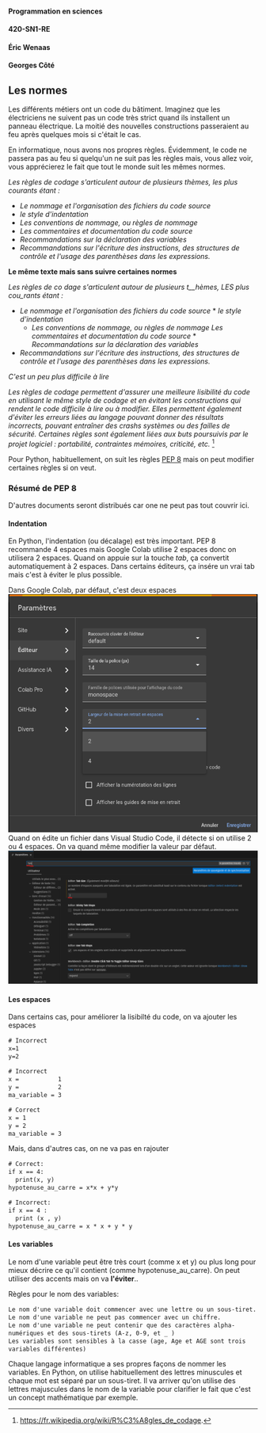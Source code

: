 #### Programmation en sciences
#### 420-SN1-RE
#### Éric Wenaas
#### Georges Côté


## Les normes

Les différents métiers ont un code du bâtiment. Imaginez que les électriciens ne suivent pas un code très strict quand ils installent un panneau électrique. La moitié des nouvelles constructions passeraient au feu après quelques mois si c'était le cas.

En informatique, nous avons nos propres règles. Évidemment, le code ne passera pas au feu si quelqu'un ne suit pas les règles mais, vous allez voir, vous apprécierez le fait que tout le monde suit les mêmes normes.

*Les règles de codage s'articulent autour de plusieurs thèmes, les plus courants étant :*

* *Le nommage et l'organisation des fichiers du code source*
* *le style d'indentation*
* *Les conventions de nommage, ou règles de nommage*
* *Les commentaires et documentation du code source*
* *Recommandations sur la déclaration des variables*
* *Recommandations sur l'écriture des instructions, des structures de contrôle et l'usage des parenthèses dans les expressions.*

**Le même texte mais sans suivre certaines normes**

*Les 
règles de co
dage s'articulent autour de plusieurs t__hèmes, LES plus cou_rants étant :*

* *Le nommage et l'organisation des fichiers du code source*
      * *le style d'indentation*
    * *Les conventions de nommage, ou règles de nommage*
 *Les commentaires et documentation du code source* * *Recommandations sur la déclaration des 
  variables*
* *Recommandations sur l'écriture des instructions,              des structures de contrôle et l'usage des parenthèses dans les expressions.*

*C'est un peu plus difficile à lire*

*Les règles de codage permettent d'assurer une meilleure lisibilité du code en utilisant le même style de codage et en évitant les constructions qui rendent le code difficile à lire ou à modifier. Elles permettent également d'éviter les erreurs liées au langage pouvant donner des résultats incorrects, pouvant entraîner des crashs systèmes ou des failles de sécurité. Certaines règles sont également liées aux buts poursuivis par le projet logiciel : portabilité, contraintes mémoires, criticité, etc.* [^1]

[^1]: https://fr.wikipedia.org/wiki/R%C3%A8gles_de_codage.

Pour Python, habituellement, on suit les règles [PEP 8](https://peps.python.org/pep-0008/) mais on peut modifier certaines règles si on veut.

### Résumé de PEP 8 

D'autres documents seront distribués car one ne peut pas tout couvrir ici.

#### Indentation  
En Python, l'indentation (ou décalage) est très important. PEP 8 recommande 4 espaces mais Google Colab utilise 2 espaces donc on utilisera 2 espaces. Quand on appuie sur la touche *tab*, ça convertit automatiquement à 2 espaces. Dans certains éditeurs, ça insére un vrai tab mais c'est à éviter le plus possible.

Dans Google Colab, par défaut, c'est deux espaces  
![Paramètres](./Images_Normes/Normes_01_Parametres.png)  
Quand on édite un fichier dans Visual Studio Code, il détecte si on utilise 2 ou 4 espaces. On va quand même modifier la valeur par défaut.  
![Tabs](./Images_Normes/Normes_01_VSCode_tabs.png)  

#### Les espaces
Dans certains cas, pour améliorer la lisibilté du code, on va ajouter les espaces
```
# Incorrect
x=1
y=2
```

```
# Incorrect
x =           1
y =           2
ma_variable = 3
```

```
# Correct
x = 1
y = 2
ma_variable = 3
```
Mais, dans d'autres cas, on ne va pas en rajouter
```
# Correct:
if x == 4: 
  print(x, y)
hypotenuse_au_carre = x*x + y*y
```

```
# Incorrect:
if x == 4 : 
  print (x , y)
hypotenuse_au_carre = x * x + y * y
```

#### Les variables

Le nom d'une variable peut être très court (comme x et y) ou plus long pour mieux décrire ce qu'il contient (comme hypotenuse_au_carre). On peut utiliser des accents mais on va **l'éviter**..

Règles pour le nom des variables:

    Le nom d'une variable doit commencer avec une lettre ou un sous-tiret.
    Le nom d'une variable ne peut pas commencer avec un chiffre.
    Le nom d'une variable ne peut contenir que des caractères alpha-numériques et des sous-tirets (A-z, 0-9, et _ )
    Les variables sont sensibles à la casse (age, Age et AGE sont trois variables différentes)

Chaque langage informatique a ses propres façons de nommer les variables. En Python, on utilise habituellement des lettres minuscules et chaque mot est séparé par un sous-tiret. Il va arriver qu'on utilise des lettres majuscules dans le nom de la variable pour clarifier le fait que c'est un concept mathématique par exemple.

